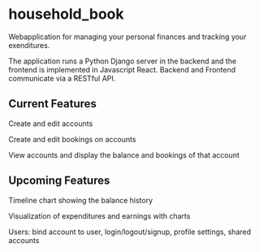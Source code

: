 # household_book

Webapplication for managing your personal finances and tracking your exenditures.


The application runs a Python Django server in the backend and the frontend is implemented in Javascript React. Backend and Frontend communicate via a RESTful API.

## Current Features
Create and edit accounts

Create and edit bookings on accounts

View accounts and display the balance and bookings of that account

## Upcoming Features
Timeline chart showing the balance history

Visualization of expenditures and earnings with charts

Users: bind account to user, login/logout/signup, profile settings, shared accounts

